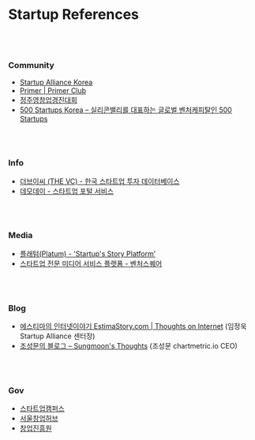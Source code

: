 Startup References
==========

 <br/><br/>

### Community
- [Startup Alliance Korea](https://startupall.kr/)
- [Primer | Primer Club](https://www.primer.kr/)
- [정주영창업경진대회](https://startup.asan-nanum.org/)
- [500 Startups Korea – 실리콘밸리를 대표하는 글로벌 벤처케피탈인 500 Startups](http://500startups.co.kr/)


 <br/><br/>
 

### Info
- [더브이씨 (THE VC) - 한국 스타트업 투자 데이터베이스](https://thevc.kr/)
- [데모데이 - 스타트업 포털 서비스](http://www.demoday.co.kr/)


 <br/><br/>


### Media
- [플래텀(Platum) - 'Startup's Story Platform’](https://platum.kr/)
- [스타트업 전문 미디어 서비스 플랫폼 - 벤처스퀘어](http://www.venturesquare.net/)


 <br/><br/>


### Blog
- [에스티마의 인터넷이야기 EstimaStory.com | Thoughts on Internet](https://estimastory.com/) (임정욱 Startup Alliance 센터장)
- [조성문의 블로그 – Sungmoon's Thoughts](https://sungmooncho.com/) (조성문 chartmetric.io CEO)


 <br/><br/>


### Gov
- [스타트업캠퍼스](https://www.gstartupcampus.or.kr/)
- [서울창업허브](http://seoulstartuphub.com/)
- [창업진흥원](https://www.kised.or.kr/)








